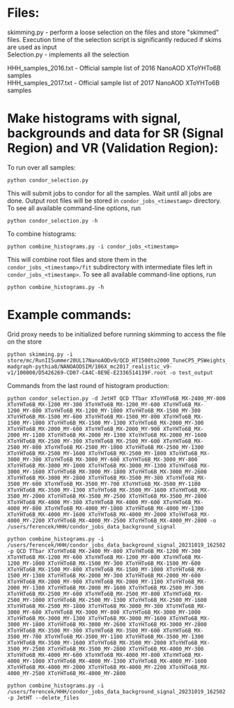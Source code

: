 # Files:
skimming.py - perform a loose selection on the files and store "skimmed" files. Execution time of the selection script is significantly reduced if skims are used as input\
Selection.py - implements all the selection

HHH_samples_2016.txt - Official sample list of 2016 NanoAOD XToYHTo6B samples\
HHH_samples_2017.txt - Official sample list of 2017 NanoAOD XToYHTo6B samples

<!-- Efficiency_plot.py - creates 2D efficiency plot (Mass Y vs. Mass X)\ -->
<!-- mass_matching_plots_boosted.py - creates MJJJ and MJJ mass distributions for boosted events\ -->
<!-- mass_matching_plots_semiboosted.py - creates MJJJ and MJJ mass distributions for semiboosted events\ -->

# Make histograms with signal, backgrounds and data for SR (Signal Region) and VR (Validation Region):

To run over all samples:
```
python condor_selection.py
```
This will submit jobs to condor for all the samples. Wait until all jobs are done. Output root files will be stored in ```condor_jobs_<timestamp>``` directory. To see all available command-line options, run
```
python condor_selection.py -h
```

To combine histograms:
```
python combine_histograms.py -i condor_jobs_<timestamp>
```
This will combine root files and store them in the ```condor_jobs_<timestamp>/fit``` subdirectory with intermediate files left in ```condor_jobs_<timestamp>```. To see all available command-line options, run
```
python combine_histograms.py -h
```

<!-- To generate boosted and semiboosted plots: -->
<!-- ``` -->
<!-- python Plot_Boosted.py -->
<!-- python Plot_semiBoosted.py -->
<!-- ``` -->

# Example commands:

Grid proxy needs to be initialized before running skimming to access the file on the store
```
python skimming.py -i store/mc/RunIISummer20UL17NanoAODv9/QCD_HT1500to2000_TuneCP5_PSWeights_13TeV-madgraph-pythia8/NANOAODSIM/106X_mc2017_realistic_v9-v1/100000/D5426269-CD07-CA4C-8E9E-E2336514139F.root -o test_output
```

Commands from the last round of histogram production:
```
python condor_selection.py -d JetHT QCD TTbar XToYHTo6B_MX-2400_MY-800 XToYHTo6B_MX-1200_MY-300 XToYHTo6B_MX-1200_MY-600 XToYHTo6B_MX-1200_MY-800 XToYHTo6B_MX-1200_MY-1000 XToYHTo6B_MX-1500_MY-300 XToYHTo6B_MX-1500_MY-600 XToYHTo6B_MX-1500_MY-800 XToYHTo6B_MX-1500_MY-1000 XToYHTo6B_MX-1500_MY-1300 XToYHTo6B_MX-2000_MY-300 XToYHTo6B_MX-2000_MY-600 XToYHTo6B_MX-2000_MY-900 XToYHTo6B_MX-2000_MY-1100 XToYHTo6B_MX-2000_MY-1300 XToYHTo6B_MX-2000_MY-1600 XToYHTo6B_MX-2500_MY-300 XToYHTo6B_MX-2500_MY-600 XToYHTo6B_MX-2500_MY-800 XToYHTo6B_MX-2500_MY-1000 XToYHTo6B_MX-2500_MY-1300 XToYHTo6B_MX-2500_MY-1600 XToYHTo6B_MX-2500_MY-1800 XToYHTo6B_MX-3000_MY-300 XToYHTo6B_MX-3000_MY-600 XToYHTo6B_MX-3000_MY-800 XToYHTo6B_MX-3000_MY-1000 XToYHTo6B_MX-3000_MY-1300 XToYHTo6B_MX-3000_MY-1600 XToYHTo6B_MX-3000_MY-1800 XToYHTo6B_MX-3000_MY-2600 XToYHTo6B_MX-3000_MY-2800 XToYHTo6B_MX-3500_MY-300 XToYHTo6B_MX-3500_MY-600 XToYHTo6B_MX-3500_MY-700 XToYHTo6B_MX-3500_MY-1100 XToYHTo6B_MX-3500_MY-1300 XToYHTo6B_MX-3500_MY-1600 XToYHTo6B_MX-3500_MY-2000 XToYHTo6B_MX-3500_MY-2500 XToYHTo6B_MX-3500_MY-2800 XToYHTo6B_MX-4000_MY-300 XToYHTo6B_MX-4000_MY-600 XToYHTo6B_MX-4000_MY-800 XToYHTo6B_MX-4000_MY-1000 XToYHTo6B_MX-4000_MY-1300 XToYHTo6B_MX-4000_MY-1600 XToYHTo6B_MX-4000_MY-2000 XToYHTo6B_MX-4000_MY-2200 XToYHTo6B_MX-4000_MY-2500 XToYHTo6B_MX-4000_MY-2800 -o /users/ferencek/HHH/condor_jobs_data_background_signal
```
```
python combine_histograms.py -i /users/ferencek/HHH/condor_jobs_data_background_signal_20231019_162502 -p QCD TTbar XToYHTo6B_MX-2400_MY-800 XToYHTo6B_MX-1200_MY-300 XToYHTo6B_MX-1200_MY-600 XToYHTo6B_MX-1200_MY-800 XToYHTo6B_MX-1200_MY-1000 XToYHTo6B_MX-1500_MY-300 XToYHTo6B_MX-1500_MY-600 XToYHTo6B_MX-1500_MY-800 XToYHTo6B_MX-1500_MY-1000 XToYHTo6B_MX-1500_MY-1300 XToYHTo6B_MX-2000_MY-300 XToYHTo6B_MX-2000_MY-600 XToYHTo6B_MX-2000_MY-900 XToYHTo6B_MX-2000_MY-1100 XToYHTo6B_MX-2000_MY-1300 XToYHTo6B_MX-2000_MY-1600 XToYHTo6B_MX-2500_MY-300 XToYHTo6B_MX-2500_MY-600 XToYHTo6B_MX-2500_MY-800 XToYHTo6B_MX-2500_MY-1000 XToYHTo6B_MX-2500_MY-1300 XToYHTo6B_MX-2500_MY-1600 XToYHTo6B_MX-2500_MY-1800 XToYHTo6B_MX-3000_MY-300 XToYHTo6B_MX-3000_MY-600 XToYHTo6B_MX-3000_MY-800 XToYHTo6B_MX-3000_MY-1000 XToYHTo6B_MX-3000_MY-1300 XToYHTo6B_MX-3000_MY-1600 XToYHTo6B_MX-3000_MY-1800 XToYHTo6B_MX-3000_MY-2600 XToYHTo6B_MX-3000_MY-2800 XToYHTo6B_MX-3500_MY-300 XToYHTo6B_MX-3500_MY-600 XToYHTo6B_MX-3500_MY-700 XToYHTo6B_MX-3500_MY-1100 XToYHTo6B_MX-3500_MY-1300 XToYHTo6B_MX-3500_MY-1600 XToYHTo6B_MX-3500_MY-2000 XToYHTo6B_MX-3500_MY-2500 XToYHTo6B_MX-3500_MY-2800 XToYHTo6B_MX-4000_MY-300 XToYHTo6B_MX-4000_MY-600 XToYHTo6B_MX-4000_MY-800 XToYHTo6B_MX-4000_MY-1000 XToYHTo6B_MX-4000_MY-1300 XToYHTo6B_MX-4000_MY-1600 XToYHTo6B_MX-4000_MY-2000 XToYHTo6B_MX-4000_MY-2200 XToYHTo6B_MX-4000_MY-2500 XToYHTo6B_MX-4000_MY-2800
```
```
python combine_histograms.py -i /users/ferencek/HHH/condor_jobs_data_background_signal_20231019_162502 -p JetHT --delete_files
```
